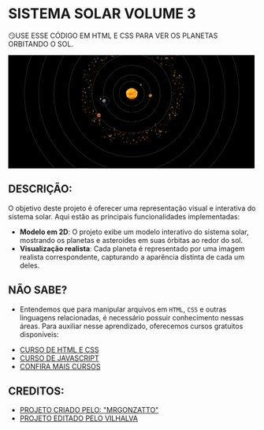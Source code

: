 # SISTEMA SOLAR VOLUME 3
😏USE ESSE CÓDIGO EM HTML E CSS PARA VER OS PLANETAS ORBITANDO O SOL.

<img src="FOTO.png" align="center" width="500"> <br>

## DESCRIÇÃO:
O objetivo deste projeto é oferecer uma representação visual e interativa do sistema solar. Aqui estão as principais funcionalidades implementadas:
- **Modelo em 2D**: O projeto exibe um modelo interativo do sistema solar, mostrando os planetas e asteroides em suas órbitas ao redor do sol.
- **Visualização realista**: Cada planeta é representado por uma imagem realista correspondente, capturando a aparência distinta de cada um deles.

## NÃO SABE?
- Entendemos que para manipular arquivos em `HTML`, `CSS` e outras linguagens relacionadas, é necessário possuir conhecimento nessas áreas. Para auxiliar nesse aprendizado, oferecemos cursos gratuitos disponíveis:
* [CURSO DE HTML E CSS](https://github.com/VILHALVA/CURSO-DE-HTML-E-CSS)
* [CURSO DE JAVASCRIPT](https://github.com/VILHALVA/CURSO-DE-JAVASCRIPT)
* [CONFIRA MAIS CURSOS](https://github.com/VILHALVA?tab=repositories&q=+topic:CURSO)

## CREDITOS:
- [PROJETO CRIADO PELO: "MRGONZATTO"](https://github.com/mrgonzatto/SistemaSolar-HTML-CSS-JS)
- [PROJETO EDITADO PELO VILHALVA](https://github.com/VILHALVA)



